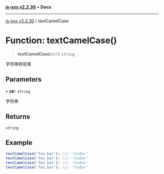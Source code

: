 [**js-xxx v2.2.30**](../README.md) • **Docs**

***

[js-xxx v2.2.30](../README.md) / textCamelCase

# Function: textCamelCase()

> **textCamelCase**(`str`): `string`

字符串转驼峰

## Parameters

• **str**: `string`

字符串

## Returns

`string`

## Example

```ts
textCamelCase('foo-bar'); /// 'fooBar'
textCamelCase('foo_bar'); /// 'fooBar'
textCamelCase('foo bar'); /// 'fooBar'
textCamelCase('foo.bar'); /// 'fooBar'
```
